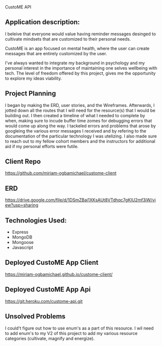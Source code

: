 CustoME API

## Application description:

I beleive that everyone would value having reminder messages desinged to cultivate mindsets that are customized to their personal needs.

CustoME is an app focused on mental health, where the user can create messages that are entirely customized by the user.

I've always wanted to integrate my background in psychology and my personal interest in the importance of maintaining one selves wellbeing with tech. The level of freedom offered by this project, gives me the opportunity to explore my ideas viability.

## Project Planning

  I began by making the ERD, user stories, and the Wireframes. Afterwards, I jotted down all the routes that I will need for the resource(s) that I would be building out. I then created a timeline of what I needed to complete by when, making sure to incude buffer time zomes for debugging errors that would come up along the way. I tackeled errors and problems that arose by googleing the various error messages I received and by refering to the documentation of the particular technology I was utelizing. I also made sure to reach out to my fellow cohort members and the instructors for additional aid if my personal efforts were futile.

## Client Repo

https://github.com/miriam-ogbamichael/custome-client

## ERD

https://drive.google.com/file/d/1DSmZBaj1XKsAUt8VTdhqc7gKIU2mf3iW/view?usp=sharing

## Technologies Used:
- Express
- MongoDB
- Mongoose
- Javascript

## Deployed CustoME App Client

https://miriam-ogbamichael.github.io/custome-client/

## Deployed CustoME App Api

https://git.heroku.com/custome-api.git

## Unsolved Problems

I could't figure out how to use enum's as a part of this resource. I wil need to add enum's to my V2 of this project to add my various resource categories (cultivate, magnify and energize).
